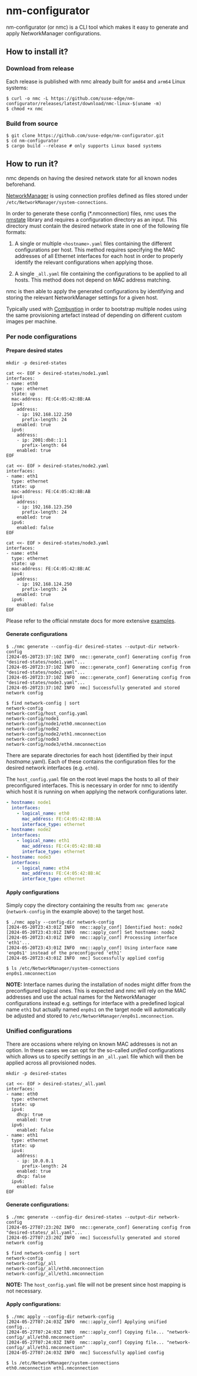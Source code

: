 # nm-configurator

nm-configurator (or nmc) is a CLI tool which makes it easy to generate and apply NetworkManager configurations.

## How to install it?

### Download from release

Each release is published with nmc already built for `amd64` and `arm64` Linux systems:

```shell
$ curl -o nmc -L https://github.com/suse-edge/nm-configurator/releases/latest/download/nmc-linux-$(uname -m)
$ chmod +x nmc
```

### Build from source

```shell
$ git clone https://github.com/suse-edge/nm-configurator.git
$ cd nm-configurator
$ cargo build --release # only supports Linux based systems
```

## How to run it?

nmc depends on having the desired network state for all known nodes beforehand.

[NetworkManager](https://documentation.suse.com/sle-micro/5.5/html/SLE-Micro-all/cha-nm-configuration.html)
is using connection profiles defined as files stored under `/etc/NetworkManager/system-connections`.

In order to generate these config (*.nmconnection) files, nmc uses the
[nmstate](https://github.com/nmstate/nmstate) library and requires a configuration directory as an input.
This directory must contain the desired network state in one of the following file formats:

1. A single or multiple `<hostname>.yaml` files containing the different configurations per host.
   This method requires specifying the MAC addresses of all Ethernet interfaces for each host
   in order to properly identify the relevant configurations when applying those.

2. A single `_all.yaml` file containing the configurations to be applied to all hosts.
   This method does not depend on MAC address matching.

nmc is then able to apply the generated configurations by identifying and storing the relevant NetworkManager settings for a given host.

Typically used with [Combustion](https://documentation.suse.com/sle-micro/5.5/single-html/SLE-Micro-deployment/#cha-images-combustion)
in order to bootstrap multiple nodes using the same provisioning artefact instead of depending on different custom images per machine.

### Per node configurations

#### Prepare desired states

```shell
mkdir -p desired-states

cat <<- EOF > desired-states/node1.yaml
interfaces:
- name: eth0
  type: ethernet
  state: up
  mac-address: FE:C4:05:42:8B:AA
  ipv4:
    address:
    - ip: 192.168.122.250
      prefix-length: 24
    enabled: true
  ipv6:
    address:
    - ip: 2001:db8::1:1
      prefix-length: 64
    enabled: true
EOF

cat <<- EOF > desired-states/node2.yaml
interfaces:
- name: eth1
  type: ethernet
  state: up
  mac-address: FE:C4:05:42:8B:AB
  ipv4:
    address:
    - ip: 192.168.123.250
      prefix-length: 24
    enabled: true
  ipv6:
    enabled: false
EOF

cat <<- EOF > desired-states/node3.yaml
interfaces:
- name: eth4
  type: ethernet
  state: up
  mac-address: FE:C4:05:42:8B:AC
  ipv4:
    address:
    - ip: 192.168.124.250
      prefix-length: 24
    enabled: true
  ipv6:
    enabled: false
EOF
```

Please refer to the official nmstate docs for more extensive [examples](https://nmstate.io/examples.html).

#### Generate configurations

```shell
$ ./nmc generate --config-dir desired-states --output-dir network-config
[2024-05-20T23:37:10Z INFO  nmc::generate_conf] Generating config from "desired-states/node1.yaml"...
[2024-05-20T23:37:10Z INFO  nmc::generate_conf] Generating config from "desired-states/node2.yaml"...
[2024-05-20T23:37:10Z INFO  nmc::generate_conf] Generating config from "desired-states/node3.yaml"...
[2024-05-20T23:37:10Z INFO  nmc] Successfully generated and stored network config

$ find network-config | sort
network-config
network-config/host_config.yaml
network-config/node1
network-config/node1/eth0.nmconnection
network-config/node2
network-config/node2/eth1.nmconnection
network-config/node3
network-config/node3/eth4.nmconnection
```

There are separate directories for each host (identified by their input <i>hostname</i>.yaml).
Each of these contains the configuration files for the desired network interfaces (e.g. `eth0`).

The `host_config.yaml` file on the root level maps the hosts to all of their preconfigured interfaces.
This is necessary in order for nmc to identify which host it is running on when applying the network configurations later.

```yaml
- hostname: node1
  interfaces:
    - logical_name: eth0
      mac_address: FE:C4:05:42:8B:AA
      interface_type: ethernet
- hostname: node2
  interfaces:
    - logical_name: eth1
      mac_address: FE:C4:05:42:8B:AB
      interface_type: ethernet
- hostname: node3
  interfaces:
    - logical_name: eth4
      mac_address: FE:C4:05:42:8B:AC
      interface_type: ethernet
```

#### Apply configurations

Simply copy the directory containing the results from `nmc generate` (`network-config` in the example above) to the target host.

```shell
$ ./nmc apply --config-dir network-config
[2024-05-20T23:43:01Z INFO  nmc::apply_conf] Identified host: node2
[2024-05-20T23:43:01Z INFO  nmc::apply_conf] Set hostname: node2
[2024-05-20T23:43:01Z INFO  nmc::apply_conf] Processing interface 'eth1'...
[2024-05-20T23:43:01Z INFO  nmc::apply_conf] Using interface name 'enp0s1' instead of the preconfigured 'eth1'
[2024-05-20T23:43:01Z INFO  nmc] Successfully applied config

$ ls /etc/NetworkManager/system-connections
enp0s1.nmconnection
```

**NOTE:** Interface names during the installation of nodes might differ from the preconfigured logical ones.
This is expected and nmc will rely on the MAC addresses and use the actual names for the NetworkManager
configurations instead e.g. settings for interface with a predefined logical name `eth1` but actually named
`enp0s1` on the target node will automatically be adjusted and stored to `/etc/NetworkManager/enp0s1.nmconnection`.

### Unified configurations

There are occasions where relying on known MAC addresses is not an option.
In these cases we can opt for the so-called _unified_ configurations which allows us
to specify settings in an `_all.yaml` file which will then be applied across all provisioned nodes.

```shell
mkdir -p desired-states

cat <<- EOF > desired-states/_all.yaml
interfaces:
- name: eth0
  type: ethernet
  state: up
  ipv4:
    dhcp: true
    enabled: true
  ipv6:
    enabled: false
- name: eth1
  type: ethernet
  state: up
  ipv4:
    address:
    - ip: 10.0.0.1
      prefix-length: 24
    enabled: true
    dhcp: false
  ipv6:
    enabled: false
EOF
```

#### Generate configurations:

```shell
$ ./nmc generate --config-dir desired-states --output-dir network-config
[2024-05-27T07:23:20Z INFO  nmc::generate_conf] Generating config from "desired-states/_all.yaml"...
[2024-05-27T07:23:20Z INFO  nmc] Successfully generated and stored network config

$ find network-config | sort
network-config
network-config/_all
network-config/_all/eth0.nmconnection
network-config/_all/eth1.nmconnection
```

**NOTE:** The `host_config.yaml` file will not be present since host mapping is not necessary.

#### Apply configurations:

```shell
$ ./nmc apply --config-dir network-config
[2024-05-27T07:24:03Z INFO  nmc::apply_conf] Applying unified config...
[2024-05-27T07:24:03Z INFO  nmc::apply_conf] Copying file... "network-config/_all/eth0.nmconnection"
[2024-05-27T07:24:03Z INFO  nmc::apply_conf] Copying file... "network-config/_all/eth1.nmconnection"
[2024-05-27T07:24:03Z INFO  nmc] Successfully applied config

$ ls /etc/NetworkManager/system-connections
eth0.nmconnection eth1.nmconnection
```
